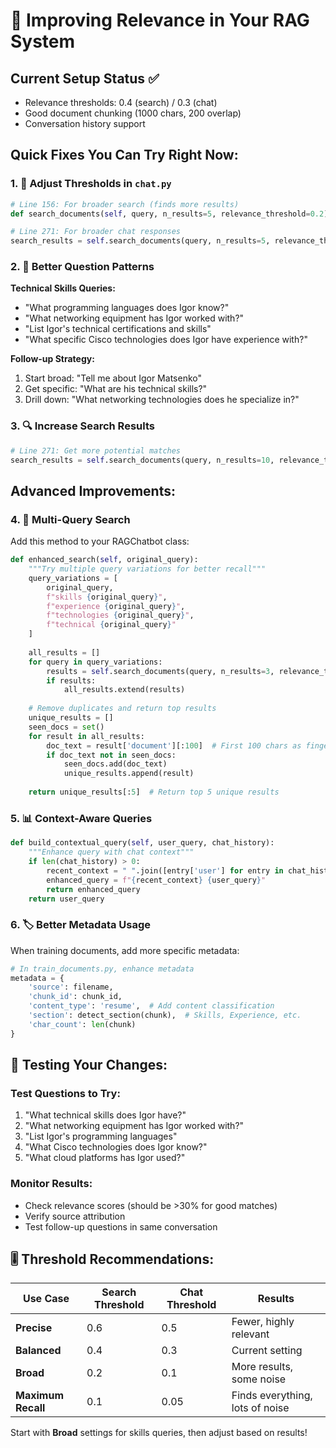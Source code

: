 # 🎯 Improving Relevance in Your RAG System

## Current Setup Status ✅
- Relevance thresholds: 0.4 (search) / 0.3 (chat)
- Good document chunking (1000 chars, 200 overlap)
- Conversation history support

## Quick Fixes You Can Try Right Now:

### 1. 🔧 Adjust Thresholds in `chat.py`
```python
# Line 156: For broader search (finds more results)
def search_documents(self, query, n_results=5, relevance_threshold=0.2):

# Line 271: For broader chat responses  
search_results = self.search_documents(query, n_results=5, relevance_threshold=0.1)
```

### 2. 📝 Better Question Patterns
**Technical Skills Queries:**
- "What programming languages does Igor know?"
- "What networking equipment has Igor worked with?"
- "List Igor's technical certifications and skills"
- "What specific Cisco technologies does Igor have experience with?"

**Follow-up Strategy:**
1. Start broad: "Tell me about Igor Matsenko"
2. Get specific: "What are his technical skills?"
3. Drill down: "What networking technologies does he specialize in?"

### 3. 🔍 Increase Search Results
```python
# Line 271: Get more potential matches
search_results = self.search_documents(query, n_results=10, relevance_threshold=0.3)
```

## Advanced Improvements:

### 4. 🧠 Multi-Query Search
Add this method to your RAGChatbot class:

```python
def enhanced_search(self, original_query):
    """Try multiple query variations for better recall"""
    query_variations = [
        original_query,
        f"skills {original_query}",
        f"experience {original_query}", 
        f"technologies {original_query}",
        f"technical {original_query}"
    ]
    
    all_results = []
    for query in query_variations:
        results = self.search_documents(query, n_results=3, relevance_threshold=0.2)
        if results:
            all_results.extend(results)
    
    # Remove duplicates and return top results
    unique_results = []
    seen_docs = set()
    for result in all_results:
        doc_text = result['document'][:100]  # First 100 chars as fingerprint
        if doc_text not in seen_docs:
            seen_docs.add(doc_text)
            unique_results.append(result)
    
    return unique_results[:5]  # Return top 5 unique results
```

### 5. 📊 Context-Aware Queries
```python
def build_contextual_query(self, user_query, chat_history):
    """Enhance query with chat context"""
    if len(chat_history) > 0:
        recent_context = " ".join([entry['user'] for entry in chat_history[-2:]])
        enhanced_query = f"{recent_context} {user_query}"
        return enhanced_query
    return user_query
```

### 6. 🏷️ Better Metadata Usage
When training documents, add more specific metadata:

```python
# In train_documents.py, enhance metadata
metadata = {
    'source': filename,
    'chunk_id': chunk_id,
    'content_type': 'resume',  # Add content classification
    'section': detect_section(chunk),  # Skills, Experience, etc.
    'char_count': len(chunk)
}
```

## 🧪 Testing Your Changes:

### Test Questions to Try:
1. "What technical skills does Igor have?"
2. "What networking equipment has Igor worked with?"
3. "List Igor's programming languages"
4. "What Cisco technologies does Igor know?"
5. "What cloud platforms has Igor used?"

### Monitor Results:
- Check relevance scores (should be >30% for good matches)
- Verify source attribution 
- Test follow-up questions in same conversation

## 🎚️ Threshold Recommendations:

| Use Case | Search Threshold | Chat Threshold | Results |
|----------|------------------|----------------|---------|
| **Precise** | 0.6 | 0.5 | Fewer, highly relevant |
| **Balanced** | 0.4 | 0.3 | Current setting |
| **Broad** | 0.2 | 0.1 | More results, some noise |
| **Maximum Recall** | 0.1 | 0.05 | Finds everything, lots of noise |

Start with **Broad** settings for skills queries, then adjust based on results!
